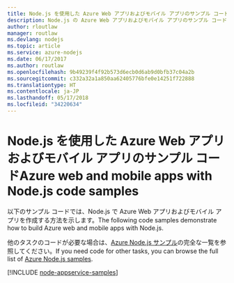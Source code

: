 ```yaml
---
title: Node.js を使用した Azure Web アプリおよびモバイル アプリのサンプル コード
description: Node.js の Azure Web アプリおよびモバイル アプリのサンプル コード
author: rloutlaw
manager: routlaw
ms.devlang: nodejs
ms.topic: article
ms.service: azure-nodejs
ms.date: 06/17/2017
ms.author: routlaw
ms.openlocfilehash: 9b49239f4f92b573d6ecb0d6ab9d0bfb37c04a2b
ms.sourcegitcommit: c332a32a1a850aa62405776bfe0e14251f722888
ms.translationtype: HT
ms.contentlocale: ja-JP
ms.lasthandoff: 05/17/2018
ms.locfileid: "34220634"
---
```

# <a name="azure-web-and-mobile-apps-with-nodejs-code-samples"></a><span data-ttu-id="f3dcc-103">Node.js を使用した Azure Web アプリおよびモバイル アプリのサンプル コード</span><span class="sxs-lookup"><span data-stu-id="f3dcc-103">Azure web and mobile apps with Node.js code samples</span></span>

<span data-ttu-id="f3dcc-104">以下のサンプル コードでは、Node.js で Azure Web アプリおよびモバイル アプリを作成する方法を示します。</span><span class="sxs-lookup"><span data-stu-id="f3dcc-104">The following code samples demonstrate how to build Azure web and mobile apps with Node.js.</span></span>

<span data-ttu-id="f3dcc-105">他のタスクのコードが必要な場合は、[Azure Node.js サンプル](https://azure.microsoft.com/resources/samples/?term=nodejs)の完全な一覧を参照してください。</span><span class="sxs-lookup"><span data-stu-id="f3dcc-105">If you need code for other tasks, you can browse the full list of [Azure Node.js samples](https://azure.microsoft.com/resources/samples/?term=nodejs).</span></span>

[!INCLUDE [node-appservice-samples](../docs-ref-conceptual/includes/appservice-samples.md)]